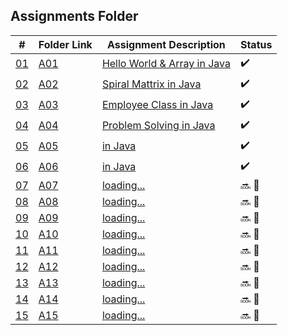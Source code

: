 ## Assignments Folder

|      #      | Folder Link  | Assignment Description               | Status             |
| :---------: | ------------ | ------------------------------------ | ------------------ |
| [01](./A01) | [A01](./A01) | [Hello World & Array in Java](./A01) | :heavy_check_mark: |
| [02](./A02) | [A02](./A02) | [Spiral Mattrix in Java](./A02)      | :heavy_check_mark: |
| [03](./A03) | [A03](./A03) | [Employee Class in Java](./A03)      | :heavy_check_mark: |
| [04](./A04) | [A04](./A04) | [Problem Solving in Java](./A04)     | :heavy_check_mark: |
| [05](./A05) | [A05](./A05) | [in Java](./A05)                     | :heavy_check_mark: |
| [06](./A06) | [A06](./A06) | [in Java](./A06)                     | :heavy_check_mark: |
| [07](./A07) | [A07](./A07) | [loading...](./A07)                  | :soon: 🔴           |
| [08](./A08) | [A08](./A08) | [loading...](./A08)                  | :soon: 🔴           |
| [09](./A09) | [A09](./A09) | [loading...](./A09)                  | :soon: 🔴           |
| [10](./A10) | [A10](./A10) | [loading...](./A10)                  | :soon: 🔴           |
| [11](./A11) | [A11](./A11) | [loading...](./A11)                  | :soon: 🔴           |
| [12](./A12) | [A12](./A12) | [loading...](./A12)                  | :soon: 🔴           |
| [13](./A13) | [A13](./A13) | [loading...](./A13)                  | :soon: 🔴           |
| [14](./A14) | [A14](./A14) | [loading...](./A14)                  | :soon: 🔴           |
| [15](./A15) | [A15](./A15) | [loading...](./A15)                  | :soon: 🔴           |

